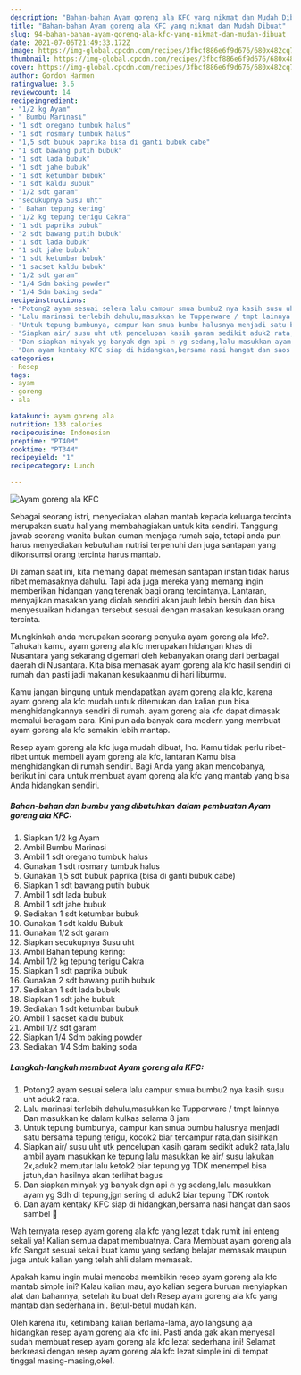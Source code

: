 ```yaml
---
description: "Bahan-bahan Ayam goreng ala KFC yang nikmat dan Mudah Dibuat"
title: "Bahan-bahan Ayam goreng ala KFC yang nikmat dan Mudah Dibuat"
slug: 94-bahan-bahan-ayam-goreng-ala-kfc-yang-nikmat-dan-mudah-dibuat
date: 2021-07-06T21:49:33.172Z
image: https://img-global.cpcdn.com/recipes/3fbcf886e6f9d676/680x482cq70/ayam-goreng-ala-kfc-foto-resep-utama.jpg
thumbnail: https://img-global.cpcdn.com/recipes/3fbcf886e6f9d676/680x482cq70/ayam-goreng-ala-kfc-foto-resep-utama.jpg
cover: https://img-global.cpcdn.com/recipes/3fbcf886e6f9d676/680x482cq70/ayam-goreng-ala-kfc-foto-resep-utama.jpg
author: Gordon Harmon
ratingvalue: 3.6
reviewcount: 14
recipeingredient:
- "1/2 kg Ayam"
- " Bumbu Marinasi"
- "1 sdt oregano tumbuk halus"
- "1 sdt rosmary tumbuk halus"
- "1,5 sdt bubuk paprika bisa di ganti bubuk cabe"
- "1 sdt bawang putih bubuk"
- "1 sdt lada bubuk"
- "1 sdt jahe bubuk"
- "1 sdt ketumbar bubuk"
- "1 sdt kaldu Bubuk"
- "1/2 sdt garam"
- "secukupnya Susu uht"
- " Bahan tepung kering"
- "1/2 kg tepung terigu Cakra"
- "1 sdt paprika bubuk"
- "2 sdt bawang putih bubuk"
- "1 sdt lada bubuk"
- "1 sdt jahe bubuk"
- "1 sdt ketumbar bubuk"
- "1 sacset kaldu bubuk"
- "1/2 sdt garam"
- "1/4 Sdm baking powder"
- "1/4 Sdm baking soda"
recipeinstructions:
- "Potong2 ayam sesuai selera lalu campur smua bumbu2 nya kasih susu uht aduk2 rata."
- "Lalu marinasi terlebih dahulu,masukkan ke Tupperware / tmpt lainnya Dan masukkan ke dalam kulkas selama 8 jam"
- "Untuk tepung bumbunya, campur kan smua bumbu halusnya menjadi satu bersama tepung terigu, kocok2 biar tercampur rata,dan sisihkan"
- "Siapkan air/ susu uht utk pencelupan kasih garam sedikit aduk2 rata,lalu ambil ayam masukkan ke tepung lalu masukkan ke air/ susu lakukan 2x,aduk2 memutar lalu ketok2 biar tepung yg TDK menempel bisa jatuh,dan hasilnya akan terlihat bagus"
- "Dan siapkan minyak yg banyak dgn api 🔥 yg sedang,lalu masukkan ayam yg Sdh di tepung,jgn sering di aduk2 biar tepung TDK rontok"
- "Dan ayam kentaky KFC siap di hidangkan,bersama nasi hangat dan saos sambel 🤗"
categories:
- Resep
tags:
- ayam
- goreng
- ala

katakunci: ayam goreng ala 
nutrition: 133 calories
recipecuisine: Indonesian
preptime: "PT40M"
cooktime: "PT34M"
recipeyield: "1"
recipecategory: Lunch

---
```



![Ayam goreng ala KFC](https://img-global.cpcdn.com/recipes/3fbcf886e6f9d676/680x482cq70/ayam-goreng-ala-kfc-foto-resep-utama.jpg)

Sebagai seorang istri, menyediakan olahan mantab kepada keluarga tercinta merupakan suatu hal yang membahagiakan untuk kita sendiri. Tanggung jawab seorang  wanita bukan cuman menjaga rumah saja, tetapi anda pun harus menyediakan kebutuhan nutrisi terpenuhi dan juga santapan yang dikonsumsi orang tercinta harus mantab.

Di zaman  saat ini, kita memang dapat memesan santapan instan tidak harus ribet memasaknya dahulu. Tapi ada juga mereka yang memang ingin memberikan hidangan yang terenak bagi orang tercintanya. Lantaran, menyajikan masakan yang diolah sendiri akan jauh lebih bersih dan bisa menyesuaikan hidangan tersebut sesuai dengan masakan kesukaan orang tercinta. 



Mungkinkah anda merupakan seorang penyuka ayam goreng ala kfc?. Tahukah kamu, ayam goreng ala kfc merupakan hidangan khas di Nusantara yang sekarang digemari oleh kebanyakan orang dari berbagai daerah di Nusantara. Kita bisa memasak ayam goreng ala kfc hasil sendiri di rumah dan pasti jadi makanan kesukaanmu di hari liburmu.

Kamu jangan bingung untuk mendapatkan ayam goreng ala kfc, karena ayam goreng ala kfc mudah untuk ditemukan dan kalian pun bisa menghidangkannya sendiri di rumah. ayam goreng ala kfc dapat dimasak memalui beragam cara. Kini pun ada banyak cara modern yang membuat ayam goreng ala kfc semakin lebih mantap.

Resep ayam goreng ala kfc juga mudah dibuat, lho. Kamu tidak perlu ribet-ribet untuk membeli ayam goreng ala kfc, lantaran Kamu bisa menghidangkan di rumah sendiri. Bagi Anda yang akan mencobanya, berikut ini cara untuk membuat ayam goreng ala kfc yang mantab yang bisa Anda hidangkan sendiri.

<!--inarticleads1-->

##### Bahan-bahan dan bumbu yang dibutuhkan dalam pembuatan Ayam goreng ala KFC:

1. Siapkan 1/2 kg Ayam
1. Ambil  Bumbu Marinasi
1. Ambil 1 sdt oregano tumbuk halus
1. Gunakan 1 sdt rosmary tumbuk halus
1. Gunakan 1,5 sdt bubuk paprika (bisa di ganti bubuk cabe)
1. Siapkan 1 sdt bawang putih bubuk
1. Ambil 1 sdt lada bubuk
1. Ambil 1 sdt jahe bubuk
1. Sediakan 1 sdt ketumbar bubuk
1. Gunakan 1 sdt kaldu Bubuk
1. Gunakan 1/2 sdt garam
1. Siapkan secukupnya Susu uht
1. Ambil  Bahan tepung kering:
1. Ambil 1/2 kg tepung terigu Cakra
1. Siapkan 1 sdt paprika bubuk
1. Gunakan 2 sdt bawang putih bubuk
1. Sediakan 1 sdt lada bubuk
1. Siapkan 1 sdt jahe bubuk
1. Sediakan 1 sdt ketumbar bubuk
1. Ambil 1 sacset kaldu bubuk
1. Ambil 1/2 sdt garam
1. Siapkan 1/4 Sdm baking powder
1. Sediakan 1/4 Sdm baking soda




<!--inarticleads2-->

##### Langkah-langkah membuat Ayam goreng ala KFC:

1. Potong2 ayam sesuai selera lalu campur smua bumbu2 nya kasih susu uht aduk2 rata.
1. Lalu marinasi terlebih dahulu,masukkan ke Tupperware / tmpt lainnya Dan masukkan ke dalam kulkas selama 8 jam
1. Untuk tepung bumbunya, campur kan smua bumbu halusnya menjadi satu bersama tepung terigu, kocok2 biar tercampur rata,dan sisihkan
1. Siapkan air/ susu uht utk pencelupan kasih garam sedikit aduk2 rata,lalu ambil ayam masukkan ke tepung lalu masukkan ke air/ susu lakukan 2x,aduk2 memutar lalu ketok2 biar tepung yg TDK menempel bisa jatuh,dan hasilnya akan terlihat bagus
1. Dan siapkan minyak yg banyak dgn api 🔥 yg sedang,lalu masukkan ayam yg Sdh di tepung,jgn sering di aduk2 biar tepung TDK rontok
1. Dan ayam kentaky KFC siap di hidangkan,bersama nasi hangat dan saos sambel 🤗




Wah ternyata resep ayam goreng ala kfc yang lezat tidak rumit ini enteng sekali ya! Kalian semua dapat membuatnya. Cara Membuat ayam goreng ala kfc Sangat sesuai sekali buat kamu yang sedang belajar memasak maupun juga untuk kalian yang telah ahli dalam memasak.

Apakah kamu ingin mulai mencoba membikin resep ayam goreng ala kfc mantab simple ini? Kalau kalian mau, ayo kalian segera buruan menyiapkan alat dan bahannya, setelah itu buat deh Resep ayam goreng ala kfc yang mantab dan sederhana ini. Betul-betul mudah kan. 

Oleh karena itu, ketimbang kalian berlama-lama, ayo langsung aja hidangkan resep ayam goreng ala kfc ini. Pasti anda gak akan menyesal sudah membuat resep ayam goreng ala kfc lezat sederhana ini! Selamat berkreasi dengan resep ayam goreng ala kfc lezat simple ini di tempat tinggal masing-masing,oke!.

